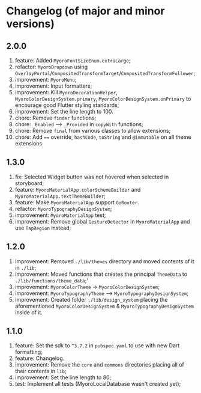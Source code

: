 # Changelog (of major and minor versions)

## 2.0.0

1. feature: Added `MyoroFontSizeEnum.extraLarge`;
1. refactor: `MyoroDropdown` using `OverlayPortal`/`CompositedTransformTarget`/`CompositedTransformFollower`;
1. improvement: `MyoroMenu`;
1. improvement: Input formatters;
1. improvement: Kill `MyoroDecorationHelper`, `MyoroColorDesignSystem.primary`, `MyoroColorDesignSystem.onPrimary` to encourage good Flutter styling standards;
1. improvement: Set the line length to 100.
1. chore: Remove `finder` functions;
1. chore: `_Enabled` --> `_Provided` in `copyWith` functions;
1. chore: Remove `final` from various classes to allow extensions;
1. chore: Add `==` override, `hashCode`, `toString` and `@immutable` on all theme extensions

## 1.3.0

1. fix: Selected Widget button was not hovered when selected in storyboard;
1. feature: `MyoroMaterialApp.colorSchemeBuilder` and `MyoroMaterialApp.textThemeBuilder`;
1. feature: Make `MyoroMaterialApp` support `GoRouter`.
1. refactor: `MyoroTypographyDesignSystem`;
1. improvement: `MyoroMaterialApp` test;
1. improvement: Remove global `GestureDetector` in `MyoroMaterialApp` and use `TapRegion` instead;

## 1.2.0

1. improvement: Removed `./lib/themes` directory and moved contents of it in `./lib`;
1. improvement: Moved functions that creates the principal `ThemeData` to `./lib/functions/theme_data`;'
1. improvement: `MyoroColorTheme` -> `MyoroColorDesignSystem`;
1. improvement: `MyoroTypographyTheme` --> `MyoroTypographyDesignSystem`;
1. improvement: Created folder `./lib/design_system` placing the aforementioned `MyoroColorDesignSystem` & `MyoroTypographyDesignSystem` inside of it.

## 1.1.0

1. feature: Set the sdk to `^3.7.2` in `pubspec.yaml` to use with new Dart formatting;
1. feature: Changelog.
1. improvement: Remove the `core` and `commons` directories placing all of their contents in `lib`;
1. improvement: Set the line length to 80;
1. test: Implement all tests (MyoroLocalDatabase wasn't created yet);
